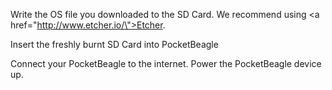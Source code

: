 Write the OS file you downloaded to the SD Card. We recommend using <a href=\"http://www.etcher.io/\">Etcher</a>.

Insert the freshly burnt SD Card into PocketBeagle

Connect your PocketBeagle to the internet. Power the PocketBeagle device up.